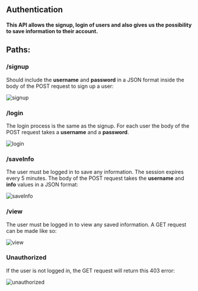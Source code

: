 ## Authentication

#### This API allows the signup, login of users and also gives us the possibility to save information to their account.

## Paths:

### /signup
Should include the **username** and **password** in a JSON format inside the body of the POST request to sign up a user:

![signup](https://github.com/e-dovi/Authentication/assets/118570519/1a9f611f-1fb8-4b7f-a4b3-61e48352d31a)


### /login
The login process is the same as the signup. For each user the body of the POST request takes a **username** and a **password**.

![login](https://github.com/e-dovi/Authentication/assets/118570519/d3927cbb-ecea-43f4-a1e5-e7ec0bc4e78d)


### /saveInfo
The user must be logged in to save any information.
The session expires every 5 minutes.
The body of the POST request takes the **username** and **info** values in a JSON format:

![saveInfo](https://github.com/e-dovi/Authentication/assets/118570519/589079f0-26de-40cd-ab99-49b1dcc5bcc0)


### /view
The user must be logged in to view any saved information.
A GET request can be made like so:

![view](https://github.com/e-dovi/Authentication/assets/118570519/6a34a034-3dd1-4b12-92c5-8f633147d39c)


### Unauthorized
If the user is not logged in, the GET request will return this 403 error:

![unauthorized](https://github.com/e-dovi/Authentication/assets/118570519/37aea0c7-5f03-4c3a-a868-e6629c25fa7f)

